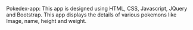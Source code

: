 Pokedex-app: This app is designed using HTML, CSS, Javascript, JQuery and Bootstrap. This app displays the details of various pokemons like Image, name, height and weight.
